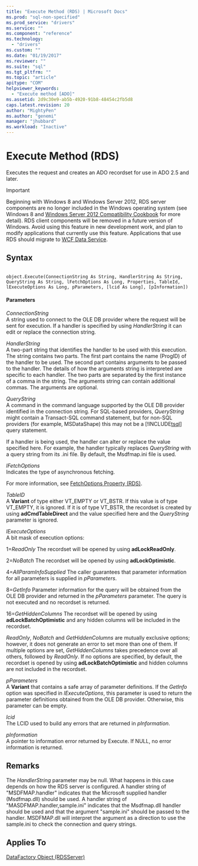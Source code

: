 ```yaml
---
title: "Execute Method (RDS) | Microsoft Docs"
ms.prod: "sql-non-specified"
ms.prod_service: "drivers"
ms.service: ""
ms.component: "reference"
ms.technology:
  - "drivers"
ms.custom: ""
ms.date: "01/19/2017"
ms.reviewer: ""
ms.suite: "sql"
ms.tgt_pltfrm: ""
ms.topic: "article"
apitype: "COM"
helpviewer_keywords: 
  - "Execute method [ADO]"
ms.assetid: 2d9c30e9-ab5b-4920-91b8-48454c2fb5d8
caps.latest.revision: 20
author: "MightyPen"
ms.author: "genemi"
manager: "jhubbard"
ms.workload: "Inactive"
---
```

# Execute Method (RDS)
Executes the request and creates an ADO recordset for use in ADO 2.5 and later.  
  
> [!IMPORTANT]
>  Beginning with Windows 8 and Windows Server 2012, RDS server components are no longer included in the Windows operating system (see Windows 8 and [Windows Server 2012 Compatibility Cookbook](https://www.microsoft.com/en-us/download/details.aspx?id=27416) for more detail). RDS client components will be removed in a future version of Windows. Avoid using this feature in new development work, and plan to modify applications that currently use this feature. Applications that use RDS should migrate to [WCF Data Service](http://go.microsoft.com/fwlink/?LinkId=199565).  
  
## Syntax  
  
```  
  
object.Execute(ConnectionString As String, HandlerString As String, QueryString As String, lFetchOptions As Long, Properties, TableId, lExecuteOptions As Long, pParameters, [lcid As Long], [pInformation])  
```  
  
#### Parameters  
 *ConnectionString*  
 A string used to connect to the OLE DB provider where the request will be sent for execution. If a handler is specified by using *HandlerString* it can edit or replace the connection string.  
  
 *HandlerString*  
 A two-part string that identifies the handler to be used with this execution. The string contains two parts. The first part contains the name (ProgID) of the handler to be used. The second part contains arguments to be passed to the handler. The details of how the arguments string is interpreted are specific to each handler. The two parts are separated by the first instance of a comma in the string. The arguments string can contain additional commas. The arguments are optional.  
  
 *QueryString*  
 A command in the command language supported by the OLE DB provider identified in the connection string. For SQL-based providers, *QueryString* might contain a Transact-SQL command statement, but for non-SQL providers (for example, MSDataShape) this may not be a [!INCLUDE[tsql](../../../includes/tsql_md.md)] query statement.  
  
 If a handler is being used, the handler can alter or replace the value specified here. For example, the handler typically replaces *QueryString* with a query string from its .ini file. By default, the Msdfmap.ini file is used.  
  
 *lFetchOptions*  
 Indicates the type of asynchronous fetching.  
  
 For more information, see [FetchOptions Property (RDS)](../../../ado/reference/rds-api/fetchoptions-property-rds.md).  
  
 *TableID*  
 A **Variant** of type either VT_EMPTY or VT_BSTR. If this value is of type VT_EMPTY, it is ignored. If it is of type VT_BSTR, the recordset is created by using **adCmdTableDirect** and the value specified here and the *QueryString* parameter is ignored.  
  
 *lExecuteOptions*  
 A bit mask of execution options:  
  
 1=*ReadOnly* The recordset will be opened by using **adLockReadOnly**.  
  
 2=*NoBatch* The recordset will be opened by using **adLockOptimistic**.  
  
 4=*AllParamInfoSupplied* The caller guarantees that parameter information for all parameters is supplied in *pParameters*.  
  
 8=*GetInfo* Parameter information for the query will be obtained from the OLE DB provider and returned in the *pParameters* parameter. The query is not executed and no recordset is returned.  
  
 16=*GetHiddenColumns* The recordset will be opened by using **adLockBatchOptimistic** and any hidden columns will be included in the recordset.  
  
 *ReadOnly*, *NoBatch* and *GetHiddenColumns* are mutually exclusive options; however, it does not generate an error to set more than one of them. If multiple options are set, *GetHiddenColumns* takes precedence over all others, followed by *ReadOnly*. If no options are specified, by default, the recordset is opened by using **adLockBatchOptimistic** and hidden columns are not included in the recordset.  
  
 *pParameters*  
 A **Variant** that contains a safe array of parameter definitions. If the *GetInfo* option was specified in *lExecuteOptions*, this parameter is used to return the parameter definitions obtained from the OLE DB provider. Otherwise, this parameter can be empty.  
  
 *lcid*  
 The LCID used to build any errors that are returned in *pInformation*.  
  
 *pInformation*  
 A pointer to information error returned by Execute. If NULL, no error information is returned.  
  
## Remarks  
 The *HandlerString* parameter may be null. What happens in this case depends on how the RDS server is configured. A handler string of "MSDFMAP.handler" indicates that the Microsoft supplied handler (Msdfmap.dll) should be used. A handler string of "MASDFMAP.handler,sample.ini" indicates that the Msdfmap.dll handler should be used and that the argument "sample.ini" should be passed to the handler. MSDFMAP.dll will interpret the argument as a direction to use the sample.ini to check the connection and query strings.  
  
## Applies To  
 [DataFactory Object (RDSServer)](../../../ado/reference/rds-api/datafactory-object-rdsserver.md)


